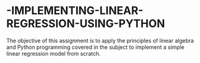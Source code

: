 # -IMPLEMENTING-LINEAR-REGRESSION-USING-PYTHON
The objective of this assignment is to apply the principles of linear algebra and Python programming covered in the subject to implement a simple linear regression model from scratch. 
